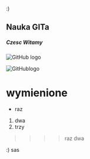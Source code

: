 :)
## Nauka GITa
##### Czesc <h7> Witamy
![GitHub
logo](http://gif-finder.com/wp-content/uploads/2017/09/Funny-Flip-Fail.gif)

![GitHublogo](https://media.giphy.com/media/2wfDH6nZQ58DS/giphy.gif)

# wymienione
* raz
 1. dwa
2. trzy

>>>> raz
dwa

:)
sas
